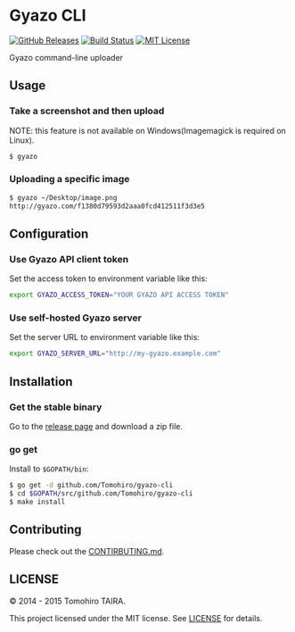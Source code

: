 Gyazo CLI
================================================================================

[![GitHub Releases](https://img.shields.io/github/release/Tomohiro/gyazo-cli.svg?style=flat-square)](https://github.com/Tomohiro/gyazo-cli/releases)
[![Build Status](https://img.shields.io/travis/Tomohiro/gyazo-cli.svg?style=flat-square)](https://travis-ci.org/Tomohiro/gyazo-cli)
[![MIT License](http://img.shields.io/badge/license-MIT-blue.svg?style=flat-square)](https://github.com/Tomohiro/gyazo-cli/blob/master/LICENSE)

Gyazo command-line uploader


Usage
--------------------------------------------------------------------------------

### Take a screenshot and then upload

NOTE: this feature is not available on Windows(Imagemagick is required on Linux).

```sh
$ gyazo
```


### Uploading a specific image

```sh
$ gyazo ~/Desktop/image.png
http://gyazo.com/f1380d79593d2aaa0fcd412511f3d3e5
```


Configuration
--------------------------------------------------------------------------------

### Use Gyazo API client token

Set the access token to environment variable like this:

```sh
export GYAZO_ACCESS_TOKEN="YOUR GYAZO API ACCESS TOKEN"
```


### Use self-hosted Gyazo server

Set the server URL to environment variable like this:

```sh
export GYAZO_SERVER_URL="http://my-gyazo.example.com"
```


Installation
--------------------------------------------------------------------------------

### Get the stable binary

Go to the [release page](https://github.com/Tomohiro/gyazo-cli/releases) and download a zip file.


### go get

Install to `$GOPATH/bin`:

```sh
$ go get -d github.com/Tomohiro/gyazo-cli
$ cd $GOPATH/src/github.com/Tomohiro/gyazo-cli
$ make install
```


Contributing
--------------------------------------------------------------------------------

Please check out the [CONTIRBUTING.md](CONTRIBUTING.md).


LICENSE
--------------------------------------------------------------------------------

&copy; 2014 - 2015 Tomohiro TAIRA.

This project licensed under the MIT license. See [LICENSE](LICENSE) for details.
